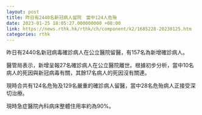 ```yaml
---
layout: post
title: 昨日有2440名新冠病人留院　當中124人危殆
date: 2023-01-25 18:05:27.000000000 +08:00
link: https://news.rthk.hk/rthk/ch/component/k2/1685228-20230125.htm
categories: rthk
---
```


昨日有2440名新冠病毒確診病人在公立醫院留醫，有157名為新增確診病人。

醫管局表示，新增呈報27名確診病人在公立醫院離世。根據初步分析，當中10名病人的死因與新冠病毒有關，其餘17名病人的死因沒有關連。

現時合共有124名危殆及129名嚴重的確診病人留醫，當中28名危殆病人正接受深切治療。

現時急症醫院內科病床整體住用率約為90%。
